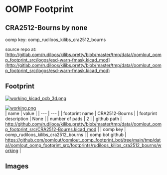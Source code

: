 # OOMP Footprint  
## CRA2512-Bourns  by none  
  
oomp key: oomp_rudiloos_kilibs_cra2512_bourns  
  
source repo at: [http://gitlab.com/rudiloos/kilibs.pretty/blob/master/tmp/data//oomlout_oomp_footprint_src/logos/esd-warn-fmask.kicad_mod](http://gitlab.com/rudiloos/kilibs.pretty/blob/master/tmp/data//oomlout_oomp_footprint_src/logos/esd-warn-fmask.kicad_mod)  
## Footprint  
  
[![working_kicad_pcb_3d.png](working_kicad_pcb_3d_600.png)](working_kicad_pcb_3d.png)  
  
[![working.png](working_600.png)](working.png)  
| name | value | 
| --- | --- | 
| footprint name | CRA2512-Bourns | 
| footprint description | None | 
| number of pads | 2 | 
| github path | http://github.com/rudiloos/kilibs.pretty/blob/master/tmp/data//oomlout_oomp_footprint_src/CRA2512-Bourns.kicad_mod | 
| oomp key | oomp_rudiloos_kilibs_cra2512_bourns | 
| oomp bot github | https://github.com/oomlout/oomlout_oomp_footprint_bot/tree/main/tmp/data//oomlout_oomp_footprint_src/footprints/rudiloos_kilibs_cra2512_bourns/working | 
## Images  
